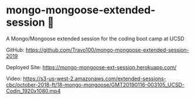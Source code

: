 # mongo-mongoose-extended-session 🍉
A Mongo/Mongoose extended session for the coding boot camp at UCSD

GitHub: https://github.com/Travo100/mongo-mongoose-extended-session-2019

Deployed Site: https://mongo-mongoose-ext-session.herokuapp.com/

Video: https://s3-us-west-2.amazonaws.com/extended-sessions-cbc/october-2018-ft/18-mongo-mongoose/GMT20190116-003105_UCSD-Codin_1920x1080.mp4